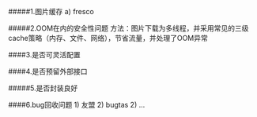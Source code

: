 
#####1.图片缓存
	a) fresco

#####2.OOM在内的安全性问题
	方法：图片下载为多线程，并采用常见的三级cache策略（内存、文件、网络），节省流量，并处理了OOM异常

####3.是否可灵活配置
	
####4.是否预留外部接口
	
#####5.是否封装良好
	
####6.bug回收问题
	1) 友盟
    2) bugtas
    2) ...

